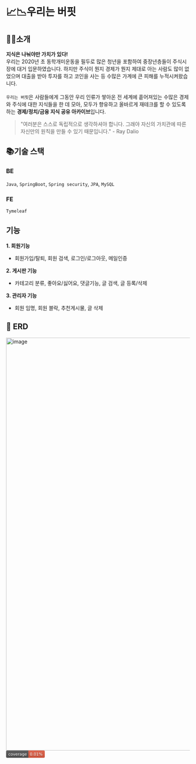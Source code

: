 # 📈📉우리는 버핏

## 🐂🦮소개
**지식은 나눠야만 가치가 있다!**<br>
우리는 2020년 초 동학개미운동을 필두로 많은 청년을 포함하여 중장년층들이 주식시장에 대거 입문하였습니다.
하지만 주식이 뭔지 경제가 뭔지 제대로 아는 사람도 많이 없었으며 대출을 받아 투자를 하고 코인을 사는 등 수많은 가계에 큰 피해를 누적시켜왔습니다.<br><br>
`우리는 버핏`은 사람들에게 그동안 우리 인류가 쌓아온 전 세계에 흩어져있는 수많은 경제와 주식에 대한 지식들을 한 데 모아,
모두가 향유하고 올바르게 재테크를 할 수 있도록 하는 **경제/정치/금융 지식 공유 아카이브**입니다.

> "여러분은 스스로 독립적으로 생각하셔야 합니다. 그래야 자신의 가치관에 따른 자신만의 원칙을 만들 수 있기 때문입니다." - Ray Dalio

## 📚기술 스택
### BE
`Java`, `SpringBoot`, `Spring security`, `JPA`, `MySQL`

### FE 
`Tymeleaf`

## 기능
**1. 회원기능**
- 회원가입/탈퇴, 회원 검색, 로그인/로그아웃, 메일인증

**2. 게시판 기능**
- 카테고리 분류, 좋아요/싫어요, 댓글기능, 글 검색, 글 등록/삭제

**3. 관리자 기능**
- 회원 임명, 회원 블락, 추천게시물, 글 삭제

## 🔰 ERD
<img width="1129" alt="image" src="https://user-images.githubusercontent.com/102225706/197369868-11edb87d-457c-4854-9f0a-7cc0f63d1204.png">
<svg xmlns="http://www.w3.org/2000/svg" width="106" height="20" role="img" aria-label="coverage: 0.01%">
    ![test coverage](.github/badges/jacoco.svg)
    <linearGradient id="s" x2="0" y2="100%">
        <stop offset="0" stop-color="#bbb" stop-opacity=".1"/>
        <stop offset="1" stop-opacity=".1"/>
    </linearGradient>
    <clipPath id="r">
        <rect width="106" height="20" rx="3" fill="#fff"/>
    </clipPath>
    <g clip-path="url(#r)">
        <rect width="61" height="20" fill="#555"/>
        <rect x="61" width="45" height="20" fill="#e05d44"/>
        <rect width="106" height="20" fill="url(#s)"/>
    </g>
    <g fill="#fff" text-anchor="middle" font-family="Verdana,Geneva,DejaVu Sans,sans-serif" text-rendering="geometricPrecision" font-size="110">
        <text aria-hidden="true" x="315" y="150" fill="#010101" fill-opacity=".3" transform="scale(.1)" textLength="510">coverage</text>
        <text x="315" y="140" transform="scale(.1)" fill="#fff" textLength="510">coverage</text>
        <text aria-hidden="true" x="825" y="150" fill="#010101" fill-opacity=".3" transform="scale(.1)" textLength="350">0.01%</text>
        <text x="825" y="140" transform="scale(.1)" fill="#fff" textLength="350">0.01%</text>
    </g>
    
</svg>
